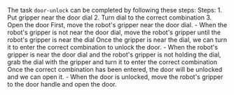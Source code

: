 The task `door-unlock` can be completed by following these steps:
    Steps:  1. Put gripper near the door dial  2. Turn dial to the correct combination  3. Open the door
    First, move the robot's gripper near the door dial.
    - When the robot's gripper is not near the door dial, move the robot's gripper until the robot's gripper is near the dial
    Once the gripper is near the dial, we can turn it to enter the correct combination to unlock the door.
    - When the robot's gripper is near the door dial and the robot's gripper is not holding the dial, grab the dial with the gripper and turn it to enter the correct combination
    Once the correct combination has been entered, the door will be unlocked and we can open it.
    - When the door is unlocked, move the robot's gripper to the door handle and open the door.